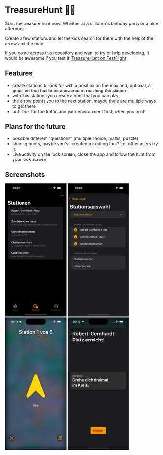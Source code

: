 # TreasureHunt 🏴‍☠️

Start the treasure hunt now! Whether at a children's birthday party or a nice afternoon.

Create a few stations and let the kids search for them with the help of the arrow and the map!

If you come across this repository and want to try or help developing, it would be awesome if you test it: [TreasureHunt on TestFlight](https://testflight.apple.com/join/OD9uUu26)

## Features
- create stations to look for with a position on the map and, optional, a question that has to be answered at reaching the station
- with this stations you create a hunt that you can play
- the arrow points you to the next station, maybe there are multiple ways to get there
- but: look for the traffic and your environment first, when you hunt!


## Plans for the future
- possible different "questions" (multiple choice, maths, puzzle)
- sharing hunts, maybe you've created a exciting tour? Let other users try it.
- Live activity on the lock screen, close the app and follow the hunt from your lock screen!

## Screenshots
<p float="center">
  <img src="./screenshots/screenshot1.png" width="200" />
  <img src="./screenshots/screenshot2.png" width="200" />
  <img src="./screenshots/screenshot3.png" width="200" />
  <img src="./screenshots/screenshot4.png" width="200" />
</p>

